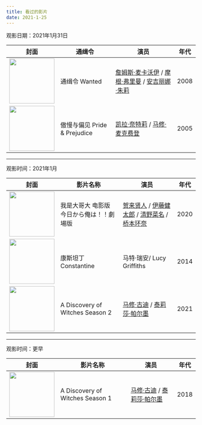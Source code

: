 ```yaml
---
title: 看过的影片
date: 2021-1-25
---
```




观影日期：2021年1月31日

| 封面                                                         | 通缉令                       | 演员                                                         | 年代 |
| ------------------------------------------------------------ | ---------------------------- | ------------------------------------------------------------ | ---- |
| <img src="https://images.shiguangping.com/imgs/20210131135526.webp" style="width: 120px"/> | 通缉令 Wanted                | [詹姆斯·麦卡沃伊](https://movie.douban.com/celebrity/1006958/) / [摩根·弗里曼](https://movie.douban.com/celebrity/1054534/) / [安吉丽娜·朱莉](https://movie.douban.com/celebrity/1054447/) | 2008 |
| <img src="https://images.shiguangping.com//imgs/20210201093756.webp" style="width: 120px;" /> | 傲慢与偏见 Pride & Prejudice | [凯拉·奈特莉](https://movie.douban.com/celebrity/1054448/) / [马修·麦克费登](https://movie.douban.com/celebrity/1025138/) | 2005 |



---

观影时间：2021年1月

| 封面                                                         | 影片名称                                 | 演员                                                         | 年代 |
| ------------------------------------------------------------ | ---------------------------------------- | ------------------------------------------------------------ | ---- |
| <img src="https://images.shiguangping.com//imgs/20210126114425.webp" width="120px"/> | 我是大哥大 电影版 今日から俺は！！劇場版 | [贺来贤人](https://movie.douban.com/celebrity/1275257/) / [伊藤健太郎](https://movie.douban.com/celebrity/1350151/) / [清野菜名](https://movie.douban.com/celebrity/1340151/) / [桥本环奈](https://movie.douban.com/celebrity/1322189/) | 2020 |
| <img src="https://images.shiguangping.com//imgs/20210125132732.webp" style="width: 120px;" /> | 康斯坦丁 Constantine                     | 马特·瑞安/ Lucy Griffiths                                    | 2014 |
| <img src="https://images.shiguangping.com//imgs/20210125112337.webp" width="120px"/> | A Discovery of Witches Season 2          | [马修·古迪](https://movie.douban.com/celebrity/1000008/) / [泰莉莎·帕尔墨](https://movie.douban.com/celebrity/1031836/) | 2021 |



---

观影时间：更早

| 封面                                                         | 影片名称                        | 演员                                                         | 年代 |
| ------------------------------------------------------------ | ------------------------------- | ------------------------------------------------------------ | ---- |
| <img src="https://images.shiguangping.com//imgs/20210125112201.webp" width="120px"/> | A Discovery of Witches Season 1 | [马修·古迪](https://movie.douban.com/celebrity/1000008/) / [泰莉莎·帕尔墨](https://movie.douban.com/celebrity/1031836/) | 2018 |


